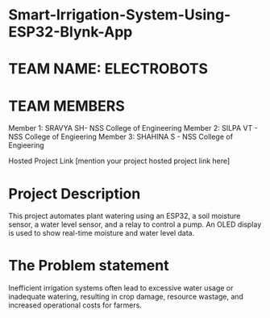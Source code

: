 # Smart-Irrigation-System-Using-ESP32-Blynk-App

# TEAM NAME: ELECTROBOTS

# TEAM MEMBERS
Member 1: SRAVYA SH- NSS College of Engineering
Member 2: SILPA VT - NSS College of Engieering
Member 3: SHAHINA S - NSS College of Engieering

Hosted Project Link
[mention your project hosted project link here]

# Project Description
This project automates plant watering using an ESP32, a soil moisture sensor, a water level sensor, and a relay to control a pump. An OLED display is used to show real-time moisture and water level data.

# The Problem statement
Inefficient irrigation systems often lead to excessive water usage or inadequate watering, resulting in crop damage, resource wastage, and increased operational costs for farmers. 
